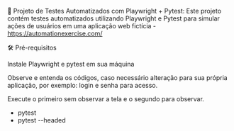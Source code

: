 📘 Projeto de Testes Automatizados com Playwright + Pytest: Este projeto contém testes automatizados utilizando Playwright e Pytest para simular ações de usuários em uma aplicação web fictícia - https://automationexercise.com/

🛠️ Pré-requisitos

Instale Playwright e pytest em sua máquina

Observe e entenda os códigos, caso necessário alteração para sua própria aplicação, por exemplo: login e senha para acesso.

Execute o primeiro sem observar a tela e o segundo para observar.
- pytest
- pytest --headed
